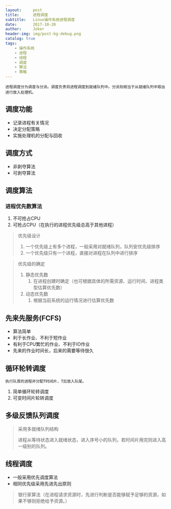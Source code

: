```yaml
---
layout:     post
title:      进程调度
subtitle:   Linux操作系统进程调度
date:       2017-10-20
author:     Joker
header-img: img/post-bg-debug.png
catalog: true
tags:
    - 操作系统
    - 进程
    - 线程
    - 调度
    - 算法
    - 策略
---
```


`进程调度分为调度与分派。调度负责将进程调度到就绪队列中。分派则相当于从就绪队列中取出进行放入处理机。`

## 调度功能

* 记录进程有关情况
* 决定分配策略
* 实施处理机的分配与回收

## 调度方式

* 非剥夺算法
* 可剥夺算法

## 调度算法

### 进程优先数算法

1. 不可抢占CPU
2. 可抢占CPU（在执行的进程优先级总高于其他进程）

> 优先级设计
>
> 1. 一个优先级上有多个进程，一般采用对就绪队列，队列安优先级排序
> 2. 一个优先级只有一个进程，直接对进程在队列中进行排序

> 优先级的确定
>
> 1. 静态优先数
>    1. 在进程创建时确定（也可根据具体的所需资源、运行时间、进程类型估算优先数）
> 2. 动态优先数
>    1. 根据当前系统的运行情况进行估算优先数

## 先来先服务(FCFS)

- 算法简单
- 利于长作业、不利于短作业
- 有利于CPU繁忙的作业、不利于IO作业
- 先来的作业时间长，后来的需要等待很久

## 循环轮转调度

`执行队首的进程并分配T时间片，T后放入队尾。`

1. 简单循环轮转调度
2. 可变时间片轮转调度

## 多级反馈队列调度

> 采用多就绪队列结构
>
> 进程从等待状态进入就绪状态，进入序号小的队列，若时间片用完则进入高一级别的队列。

## 线程调度

* 一般采用优先调度算法
* 相同优先级采用先进先出原则
> 银行家算法（在进程请求资源时，先进行判断是否能够赋予足够的资源，如果不够则拒绝给予资源。）
